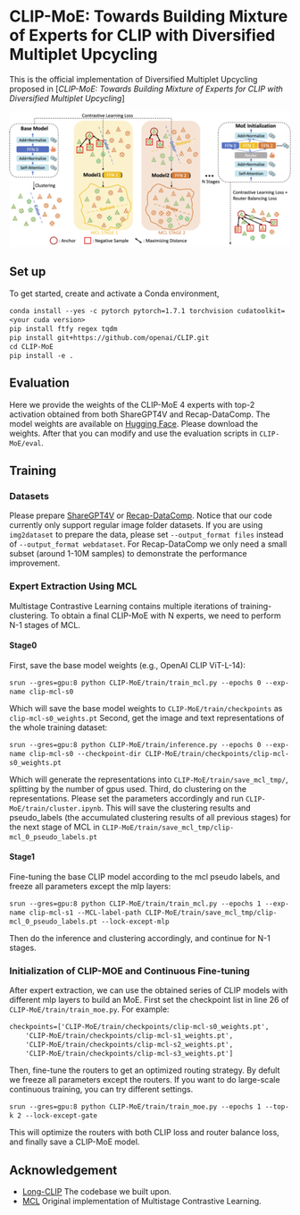 # CLIP-MoE: Towards Building Mixture of Experts for CLIP with Diversified Multiplet Upcycling
This is the official implementation of Diversified Multiplet Upcycling proposed in [*CLIP-MoE: Towards Building Mixture of Experts for CLIP with Diversified Multiplet Upcycling*]

![Overview of Diversified Multiplet Upcycling](./images/method.png)

## Set up
To get started, create and activate a Conda environment, 
```
conda install --yes -c pytorch pytorch=1.7.1 torchvision cudatoolkit=<your cuda version>
pip install ftfy regex tqdm
pip install git+https://github.com/openai/CLIP.git
cd CLIP-MoE
pip install -e .
```


## Evaluation

Here we provide the weights of the CLIP-MoE 4 experts with top-2 activation obtained from both ShareGPT4V and Recap-DataComp. The model weights are available on [Hugging Face](https://huggingface.co/MajorDavidZhang/CLIP-MoE/tree/main). Please download the weights. After that you can modify and use the evaluation scripts in `CLIP-MoE/eval`.

## Training

### Datasets
Please prepare [ShareGPT4V](https://github.com/ShareGPT4Omni/ShareGPT4V) or [Recap-DataComp](https://github.com/UCSC-VLAA/Recap-DataComp-1B). Notice that our code currently only support regular image folder datasets. If you are using `img2dataset` to prepare the data, please set `--output_format files` instead of `--output_format webdataset`. For Recap-DataComp we only need a small subset (around 1-10M samples) to demonstrate the performance improvement.

### Expert Extraction Using MCL
Multistage Contrastive Learning contains multiple iterations of training-clustering. To obtain a final CLIP-MoE with N experts, we need to perform N-1 stages of MCL.
#### Stage0
First, save the base model weights (e.g., OpenAI CLIP ViT-L-14):
```
srun --gres=gpu:8 python CLIP-MoE/train/train_mcl.py --epochs 0 --exp-name clip-mcl-s0
```
Which will save the base model weights to `CLIP-MoE/train/checkpoints` as `clip-mcl-s0_weights.pt`
Second, get the image and text representations of the whole training dataset:
```
srun --gres=gpu:8 python CLIP-MoE/train/inference.py --epochs 0 --exp-name clip-mcl-s0 --checkpoint-dir CLIP-MoE/train/checkpoints/clip-mcl-s0_weights.pt
```
Which will generate the representations into `CLIP-MoE/train/save_mcl_tmp/`, splitting by the number of gpus used.
Third, do clustering on the representations. Please set the parameters accordingly and run `CLIP-MoE/train/cluster.ipynb`. This will save the clustering results and pseudo_labels (the accumulated clustering results of all previous stages) for the next stage of MCL in `CLIP-MoE/train/save_mcl_tmp/clip-mcl_0_pseudo_labels.pt`
#### Stage1
Fine-tuning the base CLIP model according to the mcl pseudo labels, and freeze all parameters except the mlp layers:
```
srun --gres=gpu:8 python CLIP-MoE/train/train_mcl.py --epochs 1 --exp-name clip-mcl-s1 --MCL-label-path CLIP-MoE/train/save_mcl_tmp/clip-mcl_0_pseudo_labels.pt --lock-except-mlp
```
Then do the inference and clustering accordingly, and continue for N-1 stages.

### Initialization of CLIP-MOE and Continuous Fine-tuning
After expert extraction, we can use the obtained series of CLIP models with different mlp layers to build an MoE. First set the checkpoint list in line 26 of `CLIP-MoE/train/train_moe.py`. For example:
```
checkpoints=['CLIP-MoE/train/checkpoints/clip-mcl-s0_weights.pt',
    'CLIP-MoE/train/checkpoints/clip-mcl-s1_weights.pt',
    'CLIP-MoE/train/checkpoints/clip-mcl-s2_weights.pt',
    'CLIP-MoE/train/checkpoints/clip-mcl-s3_weights.pt']
```
Then, fine-tune the routers to get an optimized routing strategy. By defult we freeze all parameters except the routers. If you want to do large-scale continuous training, you can try different settings.
```
srun --gres=gpu:8 python CLIP-MoE/train/train_moe.py --epochs 1 --top-k 2 --lock-except-gate
```
This will optimize the routers with both CLIP loss and router balance loss, and finally save a CLIP-MoE model.


## Acknowledgement
- [Long-CLIP](https://github.com/beichenzbc/Long-CLIP) The codebase we built upon.
- [MCL](https://github.com/MajorDavidZhang/MCL) Original implementation of Multistage Contrastive Learning.